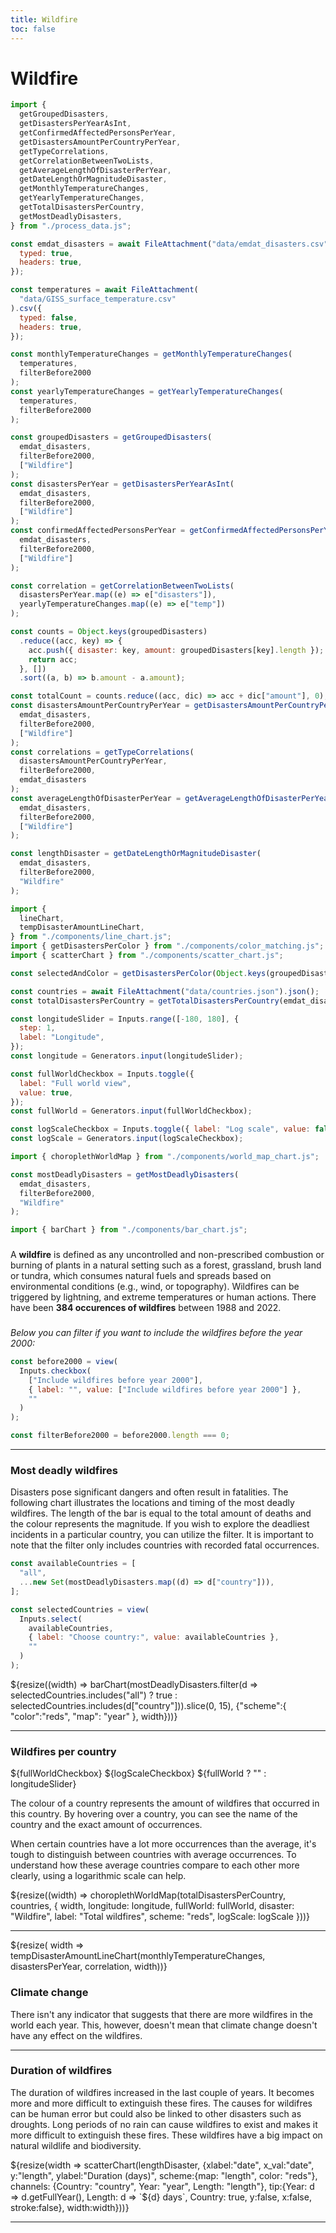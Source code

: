```yaml
---
title: Wildfire
toc: false
---
```


# Wildfire

<!-- Load and transform the data -->
<style>
.hero {
display: flex;
flex-direction: column;
align-items: center;
font-family: var(--sans-serif);
margin: 4rem 0 8rem;
text-wrap: balance;
text-align: center;
}

.hero h1 {
margin: 2rem 0;
max-width: none;
font-size: 14vw;
font-weight: 900;
line-height: 1;
background: linear-gradient(30deg, var(--theme-foreground-focus), currentColor);
-webkit-background-clip: text;
-webkit-text-fill-color: transparent;
background-clip: text;
}

.hero h2 {
margin: 0;
max-width: 34em;
font-size: 20px;
font-style: initial;
font-weight: 500;
line-height: 1.5;
color: var(--theme-foreground-muted);
}

@media (min-width: 640px) {
.hero h1 {
font-size: 90px;
}
}

</style>

```js
import {
  getGroupedDisasters,
  getDisastersPerYearAsInt,
  getConfirmedAffectedPersonsPerYear,
  getDisastersAmountPerCountryPerYear,
  getTypeCorrelations,
  getCorrelationBetweenTwoLists,
  getAverageLengthOfDisasterPerYear,
  getDateLengthOrMagnitudeDisaster,
  getMonthlyTemperatureChanges,
  getYearlyTemperatureChanges,
  getTotalDisastersPerCountry,
  getMostDeadlyDisasters,
} from "./process_data.js";

const emdat_disasters = await FileAttachment("data/emdat_disasters.csv").csv({
  typed: true,
  headers: true,
});

const temperatures = await FileAttachment(
  "data/GISS_surface_temperature.csv"
).csv({
  typed: false,
  headers: true,
});

const monthlyTemperatureChanges = getMonthlyTemperatureChanges(
  temperatures,
  filterBefore2000
);
const yearlyTemperatureChanges = getYearlyTemperatureChanges(
  temperatures,
  filterBefore2000
);

const groupedDisasters = getGroupedDisasters(
  emdat_disasters,
  filterBefore2000,
  ["Wildfire"]
);
const disastersPerYear = getDisastersPerYearAsInt(
  emdat_disasters,
  filterBefore2000,
  ["Wildfire"]
);
const confirmedAffectedPersonsPerYear = getConfirmedAffectedPersonsPerYear(
  emdat_disasters,
  filterBefore2000,
  ["Wildfire"]
);

const correlation = getCorrelationBetweenTwoLists(
  disastersPerYear.map((e) => e["disasters"]),
  yearlyTemperatureChanges.map((e) => e["temp"])
);

const counts = Object.keys(groupedDisasters)
  .reduce((acc, key) => {
    acc.push({ disaster: key, amount: groupedDisasters[key].length });
    return acc;
  }, [])
  .sort((a, b) => b.amount - a.amount);

const totalCount = counts.reduce((acc, dic) => acc + dic["amount"], 0);
const disastersAmountPerCountryPerYear = getDisastersAmountPerCountryPerYear(
  emdat_disasters,
  filterBefore2000,
  ["Wildfire"]
);
const correlations = getTypeCorrelations(
  disastersAmountPerCountryPerYear,
  filterBefore2000,
  emdat_disasters
);
const averageLengthOfDisasterPerYear = getAverageLengthOfDisasterPerYear(
  emdat_disasters,
  filterBefore2000,
  ["Wildfire"]
);

const lengthDisaster = getDateLengthOrMagnitudeDisaster(
  emdat_disasters,
  filterBefore2000,
  "Wildfire"
);
```

```js
import {
  lineChart,
  tempDisasterAmountLineChart,
} from "./components/line_chart.js";
import { getDisastersPerColor } from "./components/color_matching.js";
import { scatterChart } from "./components/scatter_chart.js";
```

```js
const selectedAndColor = getDisastersPerColor(Object.keys(groupedDisasters));
```

```js
const countries = await FileAttachment("data/countries.json").json();
const totalDisastersPerCountry = getTotalDisastersPerCountry(emdat_disasters);

const longitudeSlider = Inputs.range([-180, 180], {
  step: 1,
  label: "Longitude",
});
const longitude = Generators.input(longitudeSlider);

const fullWorldCheckbox = Inputs.toggle({
  label: "Full world view",
  value: true,
});
const fullWorld = Generators.input(fullWorldCheckbox);

const logScaleCheckbox = Inputs.toggle({ label: "Log scale", value: false });
const logScale = Generators.input(logScaleCheckbox);

import { choroplethWorldMap } from "./components/world_map_chart.js";

const mostDeadlyDisasters = getMostDeadlyDisasters(
  emdat_disasters,
  filterBefore2000,
  "Wildfire"
);

import { barChart } from "./components/bar_chart.js";
```

<div>
    <p><h3></h3>A <b>wildfire</b> is defined as any uncontrolled and non-prescribed combustion or burning of plants in a natural setting such as a forest, grassland, brush land or tundra, which consumes natural fuels and spreads based on environmental conditions (e.g., wind, or topography). Wildfires can be triggered by lightning,  and extreme temperatures or human actions. There have been <b>384 occurences of wildfires</b> between 1988 and 2022.</p>
</div>

<div>
    <p><h3></h3><i>Below you can filter if you want to include the wildfires before the year 2000:</i></p>
</div>

```js
const before2000 = view(
  Inputs.checkbox(
    ["Include wildfires before year 2000"],
    { label: "", value: ["Include wildfires before year 2000"] },
    ""
  )
);
```

```js
const filterBefore2000 = before2000.length === 0;
```

---

<div>
    <p><h3>Most deadly wildfires</h3>Disasters pose significant dangers and often result in fatalities. The following chart illustrates the locations and timing of the most deadly wildfires. The length of the bar is equal to the total amount of deaths and the colour represents the magnitude. If you wish to explore the deadliest incidents in a particular country, you can utilize the filter. It is important to note that the filter only includes countries with recorded fatal occurrences.</p>
</div>

```js
const availableCountries = [
  "all",
  ...new Set(mostDeadlyDisasters.map((d) => d["country"])),
];

const selectedCountries = view(
  Inputs.select(
    availableCountries,
    { label: "Choose country:", value: availableCountries },
    ""
  )
);
```

<div>
    <div>
        ${resize((width) => barChart(mostDeadlyDisasters.filter(d => selectedCountries.includes("all") ? true : selectedCountries.includes(d["country"])).slice(0, 15),
            {"scheme":{
                "color":"reds",
                "map": "year"
            }, width}))}
    </div>
</div>

---

<h3> Wildfires per country </h3>

<div class="grid grid-cols-2">
    <div>
        ${fullWorldCheckbox}
        ${logScaleCheckbox}
        ${fullWorld ? "" : longitudeSlider}
        <p>The colour of a country represents the amount of wildfires that occurred in this country. By hovering over a country, you can see the name of the country and the exact amount of occurrences.</p>
        <p>When certain countries have a lot more occurrences than the average, it's tough to distinguish between countries with average occurrences. To understand how these average countries compare to each other more clearly, using a logarithmic scale can help.</p>
    </div>
    <div class="">
        ${resize((width) => choroplethWorldMap(totalDisastersPerCountry, countries, {
            width, 
            longitude: longitude,
            fullWorld: fullWorld,
            disaster: "Wildfire",
            label: "Total wildfires",
            scheme: "reds",
            logScale: logScale
        }))}
    </div>
</div>

---

<div class="grid grid-cols-2">
  <div>
    ${resize( width => tempDisasterAmountLineChart(monthlyTemperatureChanges, disastersPerYear, correlation, width))}
  </div>
  <div>
    <p>
    <h3>Climate change</h3>
    There isn't any indicator that suggests that there are more wildfires in the world each year. This, however, doesn't mean that climate change doesn't have any effect on the wildfires.
    </p>
  </div>
</div>

---

<div class="grid grid-cols-2">
  <div>
    <p>
    <h3>Duration of wildfires</h3>
    The duration of wildfires increased in the last couple of years. It becomes more and more difficult to extinguish these fires. The causes for wildifres can be human error but could also be linked to other disasters such as droughts. Long periods of no rain can cause wildfires to exist and makes it more difficult to extinguish these fires. These wildfires have a big impact on natural wildlife and biodiversity. 
    </p>
  </div>
  <div>
    ${resize(width => scatterChart(lengthDisaster, {xlabel:"date", x_val:"date", y:"length", ylabel:"Duration (days)", scheme:{map: "length", color: "reds"}, channels: {Country: "country", Year: "year", Length: "length"}, tip:{Year: d => d.getFullYear(), Length: d => `${d} days`, Country: true, y:false, x:false, stroke:false}, width:width}))}
  </div>
</div>

---
